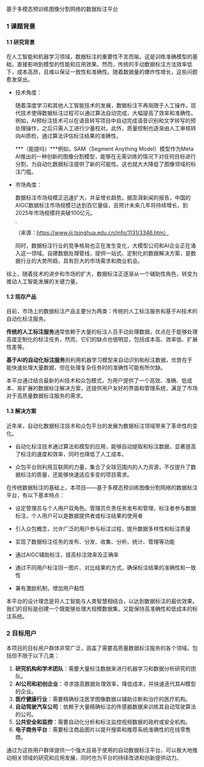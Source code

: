 基于多模态预训练图像分割网络的数据标注平台

### 1 课题背景

#### 1.1 研究背景

在人工智能和机器学习领域，数据标注的重要性不言而喻。这是训练准确模型的基础，直接影响到模型的性能和应用效果。然而，传统的手动数据标注方法效率低下，成本高昂，且难以保证一致性和准确性。随着数据量的爆炸性增长，这些问题愈发突出。

- 技术角度：

  随着深度学习和其他人工智能技术的发展，数据标注不再局限于人工操作。现代技术使得数据标注过程可以通过算法自动完成，大幅提高了效率和准确性。例如，AI预标注技术可以在语音转写项目中自动完成语音识别和文字转写的预处理操作，之后只需人工进行少量校对。此外，质量控制也逐渐由人工审核转向AI质检，通过算法评估标注结果的准确性。

  ***（能提吗）***例如，SAM（Segment Anything Model）模型作为Meta AI推出的一种创新的图像分割模型，能够在无需训练的情况下对任何目标进行分割，为自动化数据标注提供了新的可能性。这也就大大降低了图像领域的标注门槛。

- 市场角度：

  数据标注市场规模正迅速扩大，并呈增长趋势。据澎湃新闻的报告，中国的AIGC数据标注市场规模已达到百亿量级，且预计未来几年将持续增长，到2025年市场规模将突破100亿元。

  <img src="https://www.iii.tsinghua.edu.cn/__local/A/2A/C5/CF1C0672AE0ACC8B2250CB1D9F8_6807F12D_2C9E1.png" style="zoom: 25%;" />

  （来源：https://www.iii.tsinghua.edu.cn/info/1131/3346.htm）

  同时，数据标注行业的竞争格局也正在发生变化，大模型公司和AI企业正在涌入这一领域。自建数据处理管线，提供一站式、定制化的数据解决方案，是数据行业的大势所趋，具有巨大的市场需求和商业机会。

综上，随着技术的进步和市场的扩大，数据标注正逐渐从一个辅助性角色，转变为推动人工智能发展的关键力量。

#### 1.2 现存产品

目前，市场上的数据标注产品主要分为两类：传统的人工标注服务和基于AI技术的自动化标注服务。

**传统的人工标注服务**通常依赖于大量的标注人员手动处理数据。优点在于能够处理高度定制化的标注任务，然而，它们的缺点也很明显，包括成本高、效率低、扩展性差等。

**基于AI的自动化标注服务**则利用机器学习模型来自动识别和标注数据，优势在于能快速处理大量数据，但在处理复杂任务时的准确性可能有所欠缺。

本平台通过结合最新的AI技术和众包模式，为用户提供了一个高效、准确、低成本、易扩展的数据标注解决方案，还提供用户友好的界面和管理系统，满足了市场对于高质量数据标注服务的需求。

#### 1.3 解决方案

近年来，自动化数据标注技术和众包平台的发展为数据标注领域带来了革命性的变化。

- 自动化标注技术通过算法和模型的应用，能够自动提取和标注数据，显著提高了标注的速度和效率，同时也降低了人工成本。

- 众包平台则利用互联网的力量，集合了全球范围内的人力资源，不仅提升了数据标注的质量，还能够快速适应多变的项目需求。

在传统数据标注的基础上，本项目——基于多模态预训练图像分割网络的数据标注平台，有以下基本特点：

- 设定管理员与个人用户双角色。管理员负责任务发布和管理，标注者参与数据标注，个人用户可以是数据提供者或标注结果的使用者
- 引入众包概念，允许广泛的用户参与标注过程，提升数据多样性和标注质量
- 实现了数据标注任务的发布、分发、收集、分析、统计、管理等功能

- 通过AIGC辅助标注，提高标注效率及正确率
- 通过不同用户标注同一图片、对比结果的方式，确保标注结果的准确性和一致性

- 兼有激励机制，增加用户黏性

本平台的设计理念是将人工智能与人类智慧相结合，以达到数据标注的最优效果。我们的目标是创建一个既能够处理大规模数据集，又能保持高准确性和低成本的标注系统。



### 2 目标用户

本项目的目标用户群体非常广泛，涵盖了需要高质量数据标注服务的各个领域。包括但不限于以下几类：

1. **研究机构和学术团队**：需要大量标注数据来进行机器学习和数据分析研究的团队。
2. **AI公司和初创企业**：寻求提高数据处理效率，降低成本，并快速迭代其AI模型的企业。
3. **医疗健康行业**：需要精确标注医学图像数据以辅助诊断和治疗的医疗机构。
4. **自动驾驶汽车公司**：依赖于大量精确标注的传感器数据来训练其自动驾驶算法的公司。
5. **公共安全和监控**：需要自动化分析和标注监控视频数据的政府或安全机构。
6. **电子商务平台**：需要标注商品图片以提升搜索和推荐系统准确性的在线零售商。

通过为这些用户群体提供一个强大且易于使用的自动数据标注平台，可以极大地推动相关领域的研究和应用发展，同时也为平台的持续改进和创新提供动力。